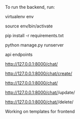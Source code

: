 

To run the backend, run:


virtualenv env

source env/bin/activate

pip install -r requirements.txt

python manage.py runserver





api endpoints 

http://127.0.0.1:8000/chat/

http://127.0.0.1:8000/chat/create/

http://127.0.0.1:8000/chat/<pk>
  
http://127.0.0.1:8000/chat/<pk>/update/
  
http://127.0.0.1:8000/chat/<pk>/delete/
  
  
  Working on templates for frontend 
